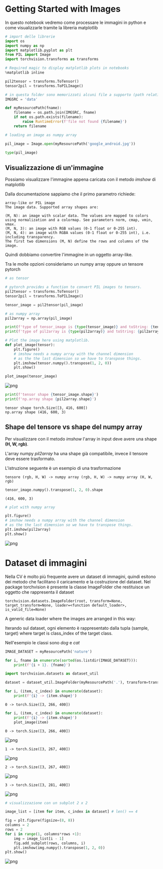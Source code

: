 # Getting Started with Images

In questo notebook vedremo come processare le immagini in python e come visualizzarle tramite la libreria matplotlib

```python
# import delle librerie
import os
import numpy as np
import matplotlib.pyplot as plt
from PIL import Image
import torchvision.transforms as transforms

# Required magic to display matplotlib plots in notebooks
%matplotlib inline

pil2tensor = transforms.ToTensor()
tensor2pil = transforms.ToPILImage()

# in questa folder sono memorizzati alcuni file a supporto (path relativo al notebook corrente)
IMGSRC = 'data'

def myResourcePath(fname):
    filename = os.path.join(IMGSRC, fname)
    if not os.path.exists(filename):
        raise RuntimeError(f'file not found {filename}')
    return filename
```

```python
# loading an image as numpy array

pil_image = Image.open(myResourcePath('google_android.jpg'))
```

```python
type(pil_image)
```

## Visualizzazione di un'immagine
Possiamo visualizzare l'immagine appena caricata con il metodo *imshow* di matplotlib

Dalla documentazione sappiamo che il primo parametro richiede:

    array-like or PIL image
    The image data. Supported array shapes are:

    (M, N): an image with scalar data. The values are mapped to colors using normalization and a colormap. See parameters norm, cmap, vmin, vmax.
    (M, N, 3): an image with RGB values (0-1 float or 0-255 int).
    (M, N, 4): an image with RGBA values (0-1 float or 0-255 int), i.e. including transparency.
    The first two dimensions (M, N) define the rows and columns of the image.

Quindi dobbiamo convertire l'immagine in un oggetto array-like. 

Tra le molte opzioni consideriamo un numpy array oppure un tensore pytorch

```python
# as tensor

# pytorch provides a function to convert PIL images to tensors.
pil2tensor = transforms.ToTensor()
tensor2pil = transforms.ToPILImage()

tensor_image = pil2tensor(pil_image)

# as numpy array
pil2array = np.array(pil_image)
```

```python
print(f'type of tensor_image is {type(tensor_image)} and toString: {tensor_image}')
print(f'type of pil2array is {type(pil2array)} and toString: {pil2array}')
```

```python
# Plot the image here using matplotlib.
def plot_image(tensor):
    plt.figure()
    # imshow needs a numpy array with the channel dimension
    # as the the last dimension so we have to transpose things.
    plt.imshow(tensor.numpy().transpose(1, 2, 0))
    plt.show()

plot_image(tensor_image)
```

    
![png](01_LoadingImage_7_0.png)
    

```python
print(f'tensor shape {tensor_image.shape}')
print(f'np.array shape {pil2array.shape}')
```

    tensor shape torch.Size([3, 416, 600])
    np.array shape (416, 600, 3)
    

## Shape del tensore vs shape del numpy array
Per visualizzare con il metodo *imshow* l'array in input deve avere una shape **(H, W, rgb)**.

L'array numpy *pil2array* ha una shape già compatibile, invece il tensore deve essere trasformato.

L'istruzione seguente è un esempio di una trasformazione

    tensore (rgb, H, W) -> numpy array (rgb, H, W) -> numpy array (H, W, rgb) 

```python
tensor_image.numpy().transpose(1, 2, 0).shape
```

    (416, 600, 3)

```python
# plot with numpy array

plt.figure()
# imshow needs a numpy array with the channel dimension
# as the the last dimension so we have to transpose things.
plt.imshow(pil2array)
plt.show()
```

    
![png](01_LoadingImage_11_0.png)
    

# Dataset di immagini

Nella CV è molto più frequente avere un dataset di immagini, quindi esitono dei metodo che facilitano il caricamento e la costruzione del dataset. Nel package torchvision è presente la classe ImageFolder che restituisce un oggetto che rappresenta il dataset

    torchvision.datasets.ImageFolder(root, transform=None, target_transform=None, loader=<function default_loader>, is_valid_file=None)
  A generic data loader where the images are arranged in this way:

Iterando sul dataset, ogni elemento è rappresentato dalla tupla (sample, target) where target is class_index of the target class.

Nell'esempio le classi sono *dog* e *cat*

```python
IMAGE_DATASET = myResourcePath('nature')

for i, fname in enumerate(sorted(os.listdir(IMAGE_DATASET))):
    print(f'{i + 1}. {fname}')
```

```python
import torchvision.datasets as dataset_util

dataset = dataset_util.ImageFolder(myResourcePath('.'), transform=transforms.ToTensor())
```

```python
for i, (item, c_index) in enumerate(dataset):
    print(f'{i} -> {item.shape}')
```

    0 -> torch.Size([3, 266, 400])

```python
for i, (item, c_index) in enumerate(dataset):
    print(f'{i} -> {item.shape}')
    plot_image(item)
```

    0 -> torch.Size([3, 266, 400])
    

    
![png](01_LoadingImage_16_1.png)
    

    1 -> torch.Size([3, 267, 400])
    

    
![png](01_LoadingImage_16_3.png)
    

    2 -> torch.Size([3, 267, 400])
    

    
![png](01_LoadingImage_16_5.png)
    

    3 -> torch.Size([3, 281, 400])
    

    
![png](01_LoadingImage_16_7.png)
    

```python
# visualizzazione con un subplot 2 x 2

image_list = [item for item, c_index in dataset] # len() == 4

fig = plt.figure(figsize=(8, 8))
columns = 2
rows = 2
for i in range(1, columns*rows +1):
    img = image_list[i - 1]
    fig.add_subplot(rows, columns, i)
    plt.imshow(img.numpy().transpose(1, 2, 0))
plt.show()
```

    
![png](01_LoadingImage_17_0.png)
    

